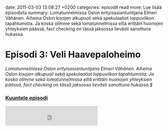 date: 2011-03-03 13:08:27 +0200
categories: episodit
read more: Lue lis&auml;&auml; episodista
summary: Lomatunnelmissa Oslon erityisasiantuntijana Elmeri V&auml;h&auml;nen. Aiheina Oslon kisojen alkupuoli sek&auml; spekulaatiot loppuviikon tapahtumista. Ja koska olimme sek&auml; lomatunnelmissa ett&auml; eritt&auml;in huonojen yhteyksien p&auml;&auml;ss&auml;, fact checking on t&auml;ss&auml; jaksossa liev&auml;sti sanottuna hukassa.

#  Episodi 3: Veli Haavepaloheimo

_Lomatunnelmissa Oslon erityisasiantuntijana Elmeri V&auml;h&auml;nen. Aiheina Oslon kisojen alkupuoli sek&auml; spekulaatiot loppuviikon tapahtumista. Ja koska olimme sek&auml; lomatunnelmissa ett&auml; eritt&auml;in huonojen yhteyksien p&auml;&auml;ss&auml;, fact checking on t&auml;ss&auml; jaksossa liev&auml;sti sanottuna hukassa.$_

### [Kuuntele episodi](http://traffic.libsyn.com/raskaasti/episodi-3.mp3)

<script type="text/javascript" src="http://player.wizzard.tv/player/o/j/x/133545864762/config/k-a981f8b500e1d1de/uuid/root/height/240/width/480/episode/k-433ce3cf65ad55f8.m4v"></script>

<iframe src="http://www.facebook.com/plugins/likebox.php?href=http%3A%2F%2Fwww.facebook.com%2Fpages%2FRaskaasti%2F164707666913459&amp;width=292&amp;colorscheme=dark&amp;show_faces=false&amp;stream=false&amp;header=false&amp;height=62" scrolling="no" frameborder="0" style="border:none; overflow:hidden; width:292px; height:62px;" allowTransparency="true">
</iframe>

